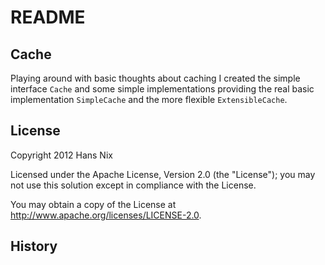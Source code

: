 # README

## Cache
Playing around with basic thoughts about caching I created the simple interface `Cache` and some simple implementations providing the real basic implementation `SimpleCache` and the more flexible `ExtensibleCache`.

## License
Copyright 2012 Hans Nix

Licensed under the Apache License, Version 2.0 (the "License"); 
you may not use this solution except in compliance with the License.
 
You may obtain a copy of the License at <http://www.apache.org/licenses/LICENSE-2.0>.

## History
